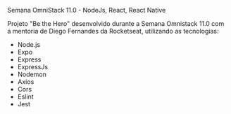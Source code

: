 Semana OmniStack 11.0 - NodeJs, React, React Native

Projeto "Be the Hero" desenvolvido durante a Semana Omnistack 11.0 com a mentoria de Diego Fernandes da Rocketseat, utilizando as tecnologias:

   - Node.js
   - Expo
   - Express
   - ExpressJs
   - Nodemon
   - Axios
   - Cors
   - Eslint
   - Jest
